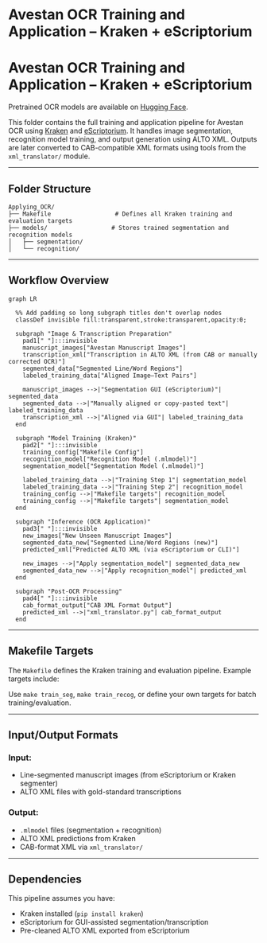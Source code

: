 # Avestan OCR Training and Application – Kraken + eScriptorium

# Avestan OCR Training and Application – Kraken + eScriptorium

 Pretrained OCR models are available on [Hugging Face](https://huggingface.co/Nikyek/avestan-ocr-kraken-v1).


This folder contains the full training and application pipeline for Avestan OCR using [Kraken](https://github.com/mittagessen/kraken) and [eScriptorium](https://gitlab.com/scripta/escriptorium). It handles image segmentation, recognition model training, and output generation using ALTO XML. Outputs are later converted to CAB-compatible XML formats using tools from the `xml_translator/` module.

---

##  Folder Structure

```
Applying_OCR/
├── Makefile                  # Defines all Kraken training and evaluation targets
├── models/                  # Stores trained segmentation and recognition models
│   ├── segmentation/
│   └── recognition/
```

---

## Workflow Overview
```mermaid
graph LR

  %% Add padding so long subgraph titles don't overlap nodes
  classDef invisible fill:transparent,stroke:transparent,opacity:0;

  subgraph "Image & Transcription Preparation"
    pad1[" "]:::invisible
    manuscript_images["Avestan Manuscript Images"]
    transcription_xml["Transcription in ALTO XML (from CAB or manually corrected OCR)"]
    segmented_data["Segmented Line/Word Regions"]
    labeled_training_data["Aligned Image–Text Pairs"]

    manuscript_images -->|"Segmentation GUI (eScriptorium)"| segmented_data
    segmented_data -->|"Manually aligned or copy-pasted text"| labeled_training_data
    transcription_xml -->|"Aligned via GUI"| labeled_training_data
  end

  subgraph "Model Training (Kraken)"
    pad2[" "]:::invisible
    training_config["Makefile Config"]
    recognition_model["Recognition Model (.mlmodel)"]
    segmentation_model["Segmentation Model (.mlmodel)"]

    labeled_training_data -->|"Training Step 1"| segmentation_model
    labeled_training_data -->|"Training Step 2"| recognition_model
    training_config -->|"Makefile targets"| recognition_model
    training_config -->|"Makefile targets"| segmentation_model
  end

  subgraph "Inference (OCR Application)"
    pad3[" "]:::invisible
    new_images["New Unseen Manuscript Images"]
    segmented_data_new["Segmented Line/Word Regions (new)"]
    predicted_xml["Predicted ALTO XML (via eScriptorium or CLI)"]

    new_images -->|"Apply segmentation_model"| segmented_data_new
    segmented_data_new -->|"Apply recognition_model"| predicted_xml
  end

  subgraph "Post-OCR Processing"
    pad4[" "]:::invisible
    cab_format_output["CAB XML Format Output"]
    predicted_xml -->|"xml_translator.py"| cab_format_output
  end
```

---

##  Makefile Targets

The `Makefile` defines the Kraken training and evaluation pipeline. Example targets include:


Use `make train_seg`, `make train_recog`, or define your own targets for batch training/evaluation.

---

##  Input/Output Formats

### Input:
- Line-segmented manuscript images (from eScriptorium or Kraken segmenter)
- ALTO XML files with gold-standard transcriptions

### Output:
- `.mlmodel` files (segmentation + recognition)
- ALTO XML predictions from Kraken
- CAB-format XML via `xml_translator/`

---

##  Dependencies

This pipeline assumes you have:
- Kraken installed (`pip install kraken`)
- eScriptorium for GUI-assisted segmentation/transcription
- Pre-cleaned ALTO XML exported from eScriptorium